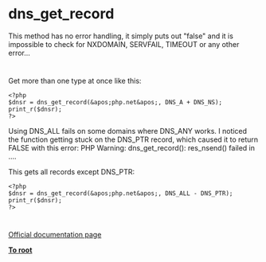 # dns_get_record



This method has no error handling, it simply puts out "false" and it is impossible to check for NXDOMAIN, SERVFAIL, TIMEOUT or any other error...  

#

Get more than one type at once like this:<br>

```
<?php
$dnsr = dns_get_record(&apos;php.net&apos;, DNS_A + DNS_NS);
print_r($dnsr);
?>
```


Using DNS_ALL fails on some domains where DNS_ANY works. I noticed the function getting stuck on the DNS_PTR record, which caused it to return FALSE with this error:
PHP Warning:  dns_get_record(): res_nsend() failed in ....

This gets all records except DNS_PTR:


```
<?php
$dnsr = dns_get_record(&apos;php.net&apos;, DNS_ALL - DNS_PTR);
print_r($dnsr);
?>
```
  

#

[Official documentation page](https://www.php.net/manual/en/function.dns-get-record.php)

**[To root](/README.md)**
